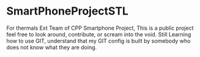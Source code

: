 # SmartPhoneProjectSTL
For thermals Ext Team of CPP Smartphone Project, This is a public project feel free to look around, contribute, or scream into the void. Still Learning how to use GIT, understand that my GIT config is built by somebody who does not know what they are doing. 
